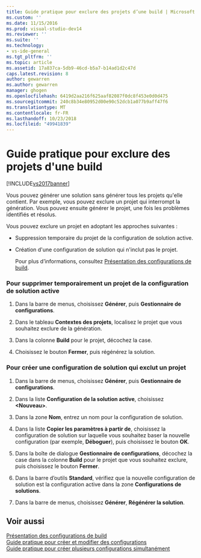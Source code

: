 ```yaml
---
title: Guide pratique pour exclure des projets d’une build | Microsoft Docs
ms.custom: ''
ms.date: 11/15/2016
ms.prod: visual-studio-dev14
ms.reviewer: ''
ms.suite: ''
ms.technology:
- vs-ide-general
ms.tgt_pltfrm: ''
ms.topic: article
ms.assetid: 17a837ca-5db9-46cd-b5a7-b14ad1d2c47d
caps.latest.revision: 8
author: gewarren
ms.author: gewarren
manager: ghogen
ms.openlocfilehash: 6419d2aa216f625aaf82087f0dc8f453e0d0d475
ms.sourcegitcommit: 240c8b34e80952d00e90c52dcb1a077b9aff47f6
ms.translationtype: MT
ms.contentlocale: fr-FR
ms.lasthandoff: 10/23/2018
ms.locfileid: "49941839"
---
```

# <a name="how-to-exclude-projects-from-a-build"></a>Guide pratique pour exclure des projets d'une build
[!INCLUDE[vs2017banner](../includes/vs2017banner.md)]

Vous pouvez générer une solution sans générer tous les projets qu'elle contient. Par exemple, vous pouvez exclure un projet qui interrompt la génération. Vous pouvez ensuite générer le projet, une fois les problèmes identifiés et résolus.  
  
 Vous pouvez exclure un projet en adoptant les approches suivantes :  
  
- Suppression temporaire du projet de la configuration de solution active.  
  
- Création d'une configuration de solution qui n'inclut pas le projet.  
  
  Pour plus d’informations, consultez [Présentation des configurations de build](../ide/understanding-build-configurations.md).  
  
### <a name="to-temporarily-remove-a-project-from-the-active-solution-configuration"></a>Pour supprimer temporairement un projet de la configuration de solution active  
  
1.  Dans la barre de menus, choisissez **Générer**, puis **Gestionnaire de configurations**.  
  
2.  Dans le tableau **Contextes des projets**, localisez le projet que vous souhaitez exclure de la génération.  
  
3.  Dans la colonne **Build** pour le projet, décochez la case.  
  
4.  Choisissez le bouton **Fermer**, puis régénérez la solution.  
  
### <a name="to-create-a-solution-configuration-that-excludes-a-project"></a>Pour créer une configuration de solution qui exclut un projet  
  
1.  Dans la barre de menus, choisissez **Générer**, puis **Gestionnaire de configurations**.  
  
2.  Dans la liste **Configuration de la solution active**, choisissez **\<Nouveau>**.  
  
3.  Dans la zone **Nom**, entrez un nom pour la configuration de solution.  
  
4.  Dans la liste **Copier les paramètres à partir de**, choisissez la configuration de solution sur laquelle vous souhaitez baser la nouvelle configuration (par exemple, **Déboguer**), puis choisissez le bouton **OK**.  
  
5.  Dans la boîte de dialogue **Gestionnaire de configurations**, décochez la case dans la colonne **Build** pour le projet que vous souhaitez exclure, puis choisissez le bouton **Fermer**.  
  
6.  Dans la barre d’outils **Standard**, vérifiez que la nouvelle configuration de solution est la configuration active dans la zone **Configurations de solutions**.  
  
7.  Dans la barre de menus, choisissez **Générer**, **Régénérer la solution**.  
  
## <a name="see-also"></a>Voir aussi  
 [Présentation des configurations de build](../ide/understanding-build-configurations.md)   
 [Guide pratique pour créer et modifier des configurations](../ide/how-to-create-and-edit-configurations.md)   
 [Guide pratique pour créer plusieurs configurations simultanément](../ide/how-to-build-multiple-configurations-simultaneously.md)



